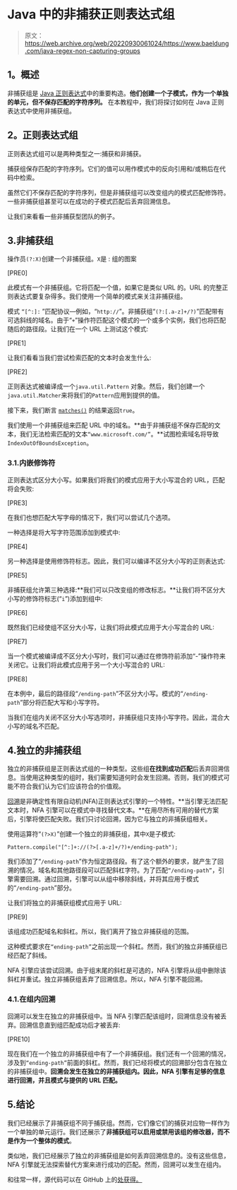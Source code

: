 # Java 中的非捕获正则表达式组

> 原文：<https://web.archive.org/web/20220930061024/https://www.baeldung.com/java-regex-non-capturing-groups>

## 1。概述

非捕获组是 [Java 正则表达式](/web/20220628053628/https://www.baeldung.com/regular-expressions-java)中的重要构造。**他们创建一个子模式，作为一个单独的单元，但不保存匹配的字符序列。** 在本教程中，我们将探讨如何在 Java 正则表达式中使用非捕获组。

## 2。正则表达式组

正则表达式组可以是两种类型之一:捕获和非捕获。 

捕获组保存匹配的字符序列。它们的值可以用作模式中的反向引用和/或稍后在代码中检索。

虽然它们不保存匹配的字符序列，但是非捕获组可以改变组内的模式匹配修饰符。一些非捕获组甚至可以在成功的子模式匹配后丢弃回溯信息。

让我们来看看一些非捕获型团队的例子。

## 3.非捕获组

操作员`(?:X)`创建一个非捕获组。`X`是 : 组的图案

[PRE0]

此模式有一个非捕获组。它将匹配一个值，如果它是类似 URL 的。URL 的完整正则表达式要复杂得多。我们使用一个简单的模式来关注非捕获组。 

模式 `“[^:]:` ”匹配协议—例如，“`http://`”。非捕获组“`(?:[.a-z]+/?)`”匹配带有可选斜线的域名。由于“`+`”操作符匹配这个模式的一个或多个实例，我们也将匹配随后的路径段。让我们在一个 URL 上测试这个模式: 

[PRE1]

让我们看看当我们尝试检索匹配的文本时会发生什么: 

[PRE2]

正则表达式被编译成一个`java.util.Pattern` 对象。然后，我们创建一个`java.util.Matcher`来将我们的`Pattern`应用到提供的值。

接下来，我们断言 [`matches()`](/web/20220628053628/https://www.baeldung.com/java-matcher-find-vs-matches) 的结果返回`true`。

我们使用一个非捕获组来匹配 URL 中的域名。**由于非捕获组不保存匹配的文本，我们无法检索匹配的文本`“www.microsoft.com/”`。**试图检索域名将导致`IndexOutOfBoundsException`。

### 3.1.内嵌修饰符

正则表达式区分大小写。如果我们将我们的模式应用于大小写混合的 URL，匹配将会失败:

[PRE3]

在我们也想匹配大写字母的情况下，我们可以尝试几个选项。

一种选择是将大写字符范围添加到模式中:

[PRE4]

另一种选择是使用修饰符标志。因此，我们可以编译不区分大小写的正则表达式:

[PRE5]

非捕获组允许第三种选择:**我们可以只改变组的修改标志。**让我们将不区分大小写的修饰符标志(“`i`”)添加到组中:

[PRE6]

既然我们已经使组不区分大小写，让我们将此模式应用于大小写混合的 URL:

[PRE7]

当一个模式被编译成不区分大小写时，我们可以通过在修饰符前添加“-”操作符来关闭它。让我们将此模式应用于另一个大小写混合的 URL:

[PRE8]

在本例中，最后的路径段“`/ending-path`”不区分大小写。模式的“`/ending-path`”部分将匹配大写和小写字符。

当我们在组内关闭不区分大小写选项时，非捕获组只支持小写字符。因此，混合大小写的域名不匹配。

## 4.独立的非捕获组

独立的非捕获组是正则表达式组的一种类型。这些组**在找到成功匹配**后丢弃回溯信息。当使用这种类型的组时，我们需要知道何时会发生回溯。否则，我们的模式可能不符合我们认为它们应该符合的价值观。

[回溯](/web/20220628053628/https://www.baeldung.com/java-regex-performance)是非确定性有限自动机(NFA)正则表达式引擎的一个特性。**当引擎无法匹配文本时，NFA 引擎可以在模式中寻找替代文本。**在用尽所有可用的替代方案后，引擎将使匹配失败。我们只讨论回溯，因为它与独立的非捕获组相关。

使用运算符“`(?>X)`”创建一个独立的非捕获组，其中`X`是子模式:

`Pattern.compile("[^:]+://(?>[.a-z]+/?)+/ending-path");`

我们添加了“`/ending-path`”作为恒定路径段。有了这个额外的要求，就产生了回溯的情况。域名和其他路径段可以匹配斜杠字符。为了匹配`“/ending-path”`，引擎需要回溯。通过回溯，引擎可以从组中移除斜线，并将其应用于模式的“`/ending-path`”部分。

让我们将独立的非捕获组模式应用于 URL:

[PRE9]

该组成功匹配域名和斜杠。所以，我们离开了独立非捕获组的范围。

这种模式要求在`“ending-path”`之前出现一个斜杠。然而，我们的独立非捕获组已经匹配了斜线。

NFA 引擎应该尝试回溯。由于组末尾的斜杠是可选的，NFA 引擎将从组中删除该斜杠并重试。独立非捕获组丢弃了回溯信息。所以，NFA 引擎不能回溯。

### 4.1.在组内回溯

回溯可以发生在独立的非捕获组中。当 NFA 引擎匹配该组时，回溯信息没有被丢弃。回溯信息直到组匹配成功后才被丢弃:

[PRE10]

现在我们在一个独立的非捕获组中有了一个非捕获组。我们还有一个回溯的情况，涉及到`“ending-path”`前面的斜杠。然而，我们已经将模式的回溯部分包含在独立的非捕获组中。**回溯会发生在独立的非捕获组内。因此，NFA 引擎有足够的信息进行回溯，并且模式与提供的 URL 匹配。**

## 5.结论

我们已经展示了非捕获组不同于捕获组。然而，它们像它们的捕获对应物一样作为一个单独的单元运行。我们还展示了**非捕获组可以启用或禁用该组的修改器，而不是作为一个整体的模式**。

类似地，我们已经展示了独立的非捕获组是如何丢弃回溯信息的。没有这些信息，NFA 引擎就无法探索替代方案来进行成功的匹配。然而，回溯可以发生在组内。

和往常一样，源代码可以在 GitHub 上的[处获得。](https://web.archive.org/web/20220628053628/https://github.com/eugenp/tutorials/tree/master/core-java-modules/core-java-regex-2)